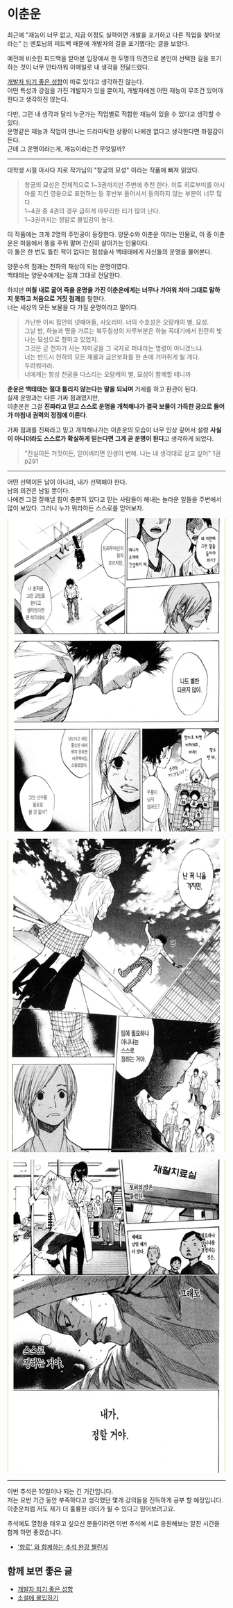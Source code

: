# 이춘운

최근에 "재능이 너무 없고, 지금 이정도 실력이면 개발을 포기하고 다른 직업을 찾아보라는" 는 멘토님의 피드백 때문에 개발자의 길을 포기했다는 글을 보았다.  
  
예전에 비슷한 피드백을 받아본 입장에서 한 두명의 의견으로 본인이 선택한 길을 포기하는 것이 너무 안타까워 이메일로 내 생각을 전달드렸다.  
  
[개발자 되기 좋은 성향](https://jojoldu.tistory.com/835)이 따로 있다고 생각하진 않는다.  
어떤 특성과 강점을 가진 개발자가 있을 뿐이지, 개발자에겐 어떤 재능이 무조건 있어야 한다고 생각하진 않는다.  
  
다만, 그런 내 생각과 달리 누군가는 직업별로 적합한 재능이 있을 수 있다고 생각할 수 있다.  
운명같은 재능과 직업이 만나는 드라마틱한 상황이 나에겐 없다고 생각한다면 좌절감이 든다.  
근데 그 운명이라는게, 재능이라는건 무엇일까?
  
---

대학생 시절 아사다 지로 작가님의 "창궁의 묘성" 이라는 작품에 빠져 읽었다.  

> 창궁의 묘성은 전체적으로 1~3권까지만 주변에 추천 한다.
> 이토 히로부미를 아시아를 지킨 영웅으로 표현하는 등 후반부 들어서서 동의하지 않는 부분이 너무 많다.  
> 1~4권 중 4권의 경우 급하게 마무리한 티가 많이 난다.  
> 1~3권까지는 정말로 몰입감이 높다. 

이 작품에는 크게 2명의 주인공이 등장한다.
양문수와 이춘운 이라는 인물로, 이 중 이춘운은 마을에서 똥을 주워 팔며 간신히 살아가는 인물이다.  
이 둘은 한 번도 틀린 적이 없다는 점성술사 백태태에게 자신들의 운명을 물어본다.  
  
양문수의 점괘는 천하의 재상이 되는 운명이였다.  
백태태는 양문수에게는 점괘 그대로 전달한다.  
  
하지만 **며칠 내로 굶어 죽을 운명을 가진 이춘운에게는 너무나 가여워 차마 그대로 말하지 못하고 처음으로 거짓 점괘**를 말한다.  
너는 세상의 모든 보물을 다 가질 운명이라고 말이다.

> 가난한 이씨 집안의 넷째아들, 샤오리야. 너의 수호성은 오랑캐의 별, 묘성.  
> 그날 밤, 하늘과 땅을 가르는 북두칠성의 자루부분은 하늘 꼭대기에서 찬란히 빛나는 묘성으로 향하고 있었지.  
> 그것은 곧 천자가 사는 자미궁을 그 국자로 퍼내라는 명령이 아니겠느냐.  
> 너는 반드시 천하의 모든 재물과 금은보화를 한 손에 거머쥐게 될 게다.  
> 두려워마라.  
> 너에게는 항상 천궁을 다스리는 오랑캐의 별, 묘성이 함께할 테니까

**춘운은 백태태는 절대 틀리지 않는다는 말을 되뇌며** 거세를 하고 환관이 된다.  
실제 운명과는 다른 가짜 점괘였지만,  
이춘운은 그걸 **진짜라고 믿고 스스로 운명을 개척해나가 결국 보물이 가득한 궁으로 들어가 마침내 권력의 정점에 이른다**.  
  
가짜 점괘를 진짜라고 믿고 개척해나가는 이춘운의 모습이 너무 인상 깊어서 설령 **사실이 아니더라도 스스로가 확실하게 믿는다면 그게 곧 운명이 된다**고 생각하게 되었다.

> "진실이든 거짓이든, 믿어버리면 인생이 변해. 나는 내 생각대로 살고 싶어"
> 1권 p291

---

어떤 선택이든 남이 아니라, 내가 선택해야 한다.  
남의 의견은 남일 뿐이다.  
나에겐 그걸 잘해낼 힘이 충분히 있다고 믿는 사람들이 해내는 놀라운 일들을 주변에서 많이 보았다.
그러니 누가 뭐라하든 스스로를 믿어보자.

![1](./images/1.jpg)

![2](./images/2.jpg)

![3](./images/3.jpg)

--- 

이번 추석은 10일이나 되는 긴 기간입니다.  
저는 요번 기간 동안 부족하다고 생각했던 몇개 강의들을 진득하게 공부 할 예정입니다.  
이춘운처럼 저도 제가 더 훌륭한 리더가 될 수 있다고 믿어보려고요.  
  
추석에도 열정을 태우고 싶으신 분들이라면 이번 추석에 서로 응원해보는 알찬 시간을 함께 하면 좋겠습니다.

- ['향로' 와 함께하는 추석 완강 챌린지](https://www.inflearn.com/challenge/x27%ED%96%A5%EB%A1%9Cx27-%EC%99%80-%ED%95%A8%EA%BB%98%ED%95%98%EB%8A%94-%EC%B6%94%EC%84%9D-%EC%99%84)




## 함께 보면 좋은 글

- [개발자 되기 좋은 성향](https://jojoldu.tistory.com/835)
- [소설에 몰입하기](https://jojoldu.tistory.com/735)